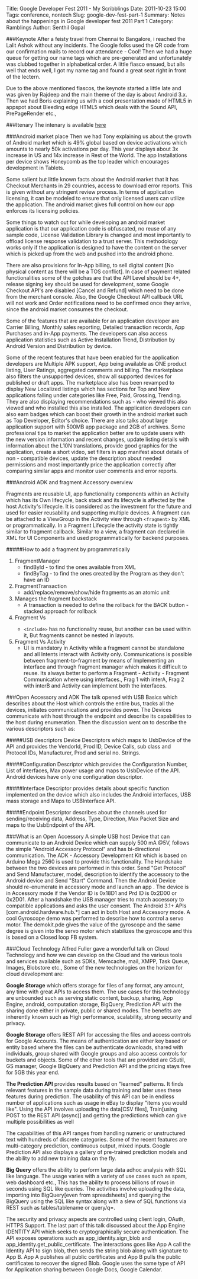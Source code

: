 Title: Google Developer Fest 2011 - My Scribblings
Date: 2011-10-23 15:00
Tags: conference, nontech
Slug: google-dev-fest-part-1
Summary: Notes about the happenings in Google developer fest 2011 Part 1
Category: Ramblings
Author: Senthil Gopal

###Keynote
After a feisty travel from Chennai to Bangalore, i reached the Lalit Ashok without  any incidents. The Google folks used the QR code from our confirmation mails to record  our attendance - Cool! Then we had a huge queue for getting our name tags which are  pre-generated and unfortunately was clubbed together in alphabetical order. A little  fiasco ensued, but alls well that ends well, I got my name tag and found a great seat  right in front of the lectern.

Due to the above mentioned fiascos, the keynote started a little late and was given  by Rajdeep and the main theme of the day is about Android 3.x. Then we had Boris  explaining us with a cool presentation made of HTML5 in appspot about Bleeding edge  HTML5  which deals with the Sound API, PrePageRender etc.,


###Itenary
The intenary is available [here](http://www.slideshare.net/senthil777/google-dev-fest-2011-itenary "itenary in slideshare")

###Android market place
Then we had Tony explaining us about the growth of Android market which is 49%  global based on device activations which amounts to nearly 50k activations per day. This year displays about 3x increase in US and 14x increase in Rest of the World. The app  Installations per device shows Honeycomb as the top leader which encourages development  in Tablets.


Some salient but little known facts about the Android market that it has Checkout  Merchants in 29 countries, access to download error reports. This is given without any  stringent review process. In terms of application licensing, it can be modeled to  ensure that only licensed users can utilize the application. The android market gives  full control on how our app enforces its licensing policies.


Some things to watch out for while developing an android market application is that  our application  code is obfuscated, no reuse of any sample code, License  Validation Library is changed and most importantly to offload license response  validation to a trust server. This methodology works only if the application is  designed to have the content on the server which is picked up from the web and pushed  into the android phone.


There are also provisions for In-App billing, to sell digital content [No  physical content as there will be a TOS conflict]. In case of payment related  functionalities some of the gotchas are that the API Level should be 4+, release  signing key should be used for development, some Google Checkout API's are disabled  [Cancel and Refund] which need to be done from the merchant console. Also, the Google  Checkout API callback URL will not work and    Order notifications need  to be confirmed once they arrive, since the android market consumes the checkout.


Some of the features that are available for an application developer are Carrier  Billing, Monthly sales reporting, Detailed transaction records, App Purchases and  in-App payments. The developers can also access application statistics such as Active  Installation Trend, Distribution by Android Version and   Distribution by  device.


Some of the recent features that have been enabled for the application developers  are Multiple APK support, App being available as ONE product listing,  User  Ratings, aggregated comments and billing. The marketplace also filters the unsupported  devices, show all supported devices for published or draft apps. The marketplace also  has been revamped to display New Localized listings which has sections for Top and New  applications falling under categories like Free, Paid, Grossing, Trending. They are  also displaying recommendations such as - who viewed this also viewed and who installed  this also installed. The application developers can also earn badges which can boost  their growth in the android market such as Top Developer, Editor's choice.  There  are also talks about large application support with 500MB app package and 2GB of  archives. Some professional tips to market the application better are to update users  with the new version information and recent changes,  update listing details with  information about the L10N translations, provide good graphics for the application,  create a short video, set filters in app manifest about details of non - compatible  devices, update the description about needed permissions and most importantly price the  application correctly after comparing similar apps and monitor user comments and error  reports.


###Android ADK and fragment Accessory overview

Fragments are reusable UI, app functionality components within an Activity which has  its Own lifecycle, back stack and its lifecycle is affected by the host Activity's  lifecycle. It is considered as the investment for the future and used for easier  reusability and supporting multiple devices. A fragment can be attached to a ViewGroup in the Activity view through `<fragment>` by XML or programmatically. In a   Fragment Lifecycle the activity state is tightly similar to fragment callback. Similar to a view, a fragment can declared in XML for UI Components and used programmatically for backend purposes.

#####How to add a fragment by programmatically
1. FragmentManager
    * findById - to find the ones available from XML
    * findByTag - to find the ones created by the Program as they don't have  an ID
2. FragmentTransaction
    * add/replace/remove/show/hide fragments as an atomic unit
3. Manages the fragment backstack
    * A transaction is needed to define the rollback for the BACK button - stacked approach  for rollback
4. Fragment Vs <include/>
    * `<include>` has no functionality reuse, but another <include/> can be used within it, But fragments cannot be nested in layouts.
5. Fragment Vs Activity
    * UI is mandatory in Activity while a fragment cannot be standalone and all Intents  interact with Activity only. Communications is possible between fragment-to-fragment by  means of Implementing an interface and through fragment manager which makes it  difficult to reuse. Its always better to perform a Fragment - Activity - Fragment  Communication where using interfaces.,  Frag 1 with interA, Frag 2 with interB and  Activity can implement both the interfaces.

###Open Accessory and ADK
The talk opened with USB Basics which describes about the Host which controls the  entire bus, tracks all the devices, initiates communications and provides power. The  Devices communicate with host through the endpoint and describe its capabilities to the  host during enumeration. Then the discussion went on to describe the various  descriptors such as:


#####USB descriptors
Device Descriptors which maps to UsbDevice of the API and provides the VendorId,  Prod ID, Device Calls, sub class and Protocol IDs, Manufacturer, Prod and serial no.  Strings.


#####Configuration Descriptor
which provides the Configuration Number, List of  interfaces, Max power usage and maps to UsbDevice of the API. Android devices have only  one configuration descriptor.

#####Interface Descriptor
provides details about specific function implemented on the device  which also includes the Android interfaces, USB mass storage and Maps to USBInterface  API.

#####Endpoint Descriptor
describes about the channels used for sending/receiving data,  Address, Type, Direction, Max Packet Size and maps to the UsbEndpoint of the API.


###What is an Open Accessory
A simple USB host Device that can communicate to an Android Device which can supply  500 mA @5V, follows the simple "Android Accessory Protocol" and has bi-directional  communication. The ADK - Accessory Development Kit which is based on Arduino Mega 2560  is used to provide this functionality. The Handshake between the two devices are  performed in this order. Send "Get Protocol" and Send Manufacturer, model, description  to identify the accessory to the Android device and Send "Start" Command. Then the  Android Device should re-enumerate in accessory mode and launch an app . The device is  in Accessory mode if the Vendor ID is 0x18D1 and Prd ID is 0x2D00 or 0x2D01. After a  handshake the USB manager tries to match accessory to compatible applications and asks  the user consent. The  Android 3.1+ APIs [com.android.hardware.hub.*] can  act in both Host and Accessory mode. A cool Gyroscope demo was performed to describe  how to control a servo motor. The demokit.pde gives the value of the gyroscope and the  same degree is given into the servo motor which stabilizes the gyroscope and this is  based on a Closed loop FB system.

###Cloud Technology
Alfred Fuller gave a wonderful talk on Cloud Technology and how we can develop on  the Cloud and the various tools and services available such as SDKs, Memcache, mail,  XMPP, Task Queue, Images, Blobstore etc., Some of the new technologies on the horizon  for cloud development are:


**Google Storage** which offers storage for files of any format, any amount, any time  with great APIs to access them. The use cases for this technology are unbounded such as  serving static content, backup, sharing,  App Engine, android, computation  storage, BigQuery, Prediction API with the sharing done either in private, public or  shared modes. The benefits are inherently known such as High performance, scalability, strong security and privacy.


**Google Storage** offers REST API for accessing the files and access controls for Google Accounts. The means of authentication are either key based or entity based where  the files can be authenticate downloads, shared with individuals, group shared with  Google groups and also access controls for buckets and objects. Some of the other tools  that are provided are GSutil, GS manager, Google BigQuery and Prediction API and the pricing stays free for 5GB this year end.


**The Prediction API** provides results based on "learned" patterns. It finds relevant  features in the sample data during training and later uses these features during  prediction. The usability of this API can be in endless number of applications such as  usage in eBay to display "items you would like". Using the API involves uploading the  data[CSV files], Train[using POST to the REST API (async)] and  getting the predictions which can give multiple possibilities as well


The capabilities of this API ranges from handling numeric or unstructured text with  hundreds of discrete categories. Some of the recent features are multi-category  prediction, continuous output, mixed inputs. Google Prediction API also displays a  gallery of pre-trained prediction models and the ability to add new training data on  the fly.


**Big Query** offers the ability to perform large data adhoc analysis with SQL like  language. The usage varies with a variety of use cases such as spam, web dashboard  etc., This has the ability to process  billions of rows in seconds using SQL like  queries. The activities involve uploading the  data, importing into  BigQuery[even from spreadsheets] and querying the BigQuery using the SQL like  syntax along with a slew of SQL functions via REST such as tables/tablename or  query/q=.


The security and privacy aspects are controlled using client login, OAuth, HTTPS  Support. The last part of this talk discussed about the App Engine IDENTITY API which  seeks to cryptographically secure authentication. The API exposes operations such as  app_identity.sign_blob and app_identity.get_public_certificate.  The interactions goes like App A call the Identity  API to sign blob, then sends the string blob along with signature to App B. App A  publishes all public certificates and App B pulls the public certificates to recover  the signed Blob. Google uses the same type of API for Application sharing between Google Docs, Google Calendar.
